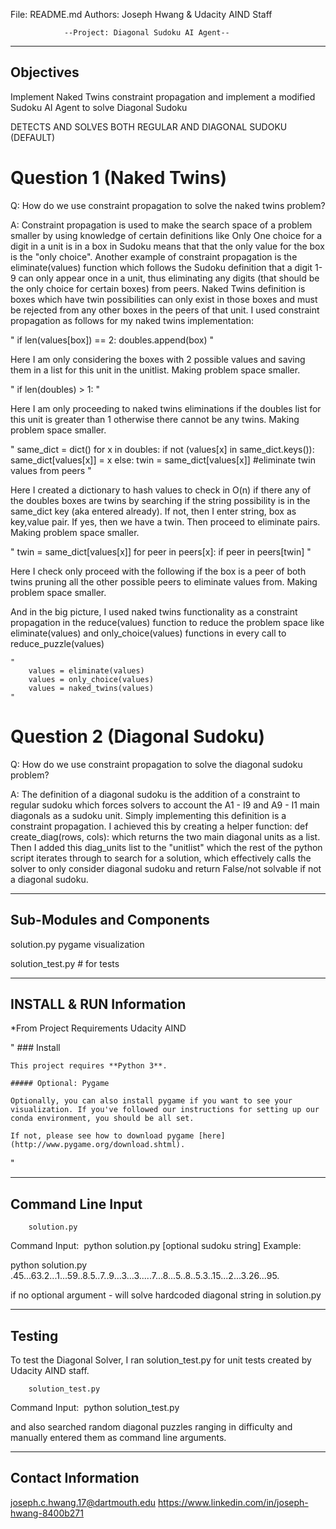 File: README.md
Authors: Joseph Hwang & Udacity AIND Staff


				--Project: Diagonal Sudoku AI Agent--


----------
Objectives
----------
Implement Naked Twins constraint propagation and implement a modified Sudoku AI Agent to solve Diagonal Sudoku

DETECTS AND SOLVES BOTH REGULAR AND DIAGONAL SUDOKU (DEFAULT)

# Question 1 (Naked Twins)
Q: How do we use constraint propagation to solve the naked twins problem?

A: Constraint propagation is used to make the search space of a problem smaller by using knowledge of certain definitions like Only One choice for a digit in a unit is in a box in Sudoku means that that the only value for the box is the "only choice". Another example of constraint propagation is the eliminate(values) function which follows the Sudoku definition that a digit 1-9 can only appear once in a unit, thus eliminating any digits (that should be the only choice for certain boxes) from peers. Naked Twins definition is boxes which have twin possibilities can only exist in those boxes and must be rejected from any other boxes in the peers of that unit. I used constraint propagation as follows for my naked twins implementation:

"
	if len(values[box]) == 2:
		doubles.append(box)
"

Here I am only considering the boxes with 2 possible values and saving them in a list for this unit in the unitlist. Making problem space smaller.

"
	if len(doubles) > 1:
"

Here I am only proceeding to naked twins eliminations if the doubles list for this unit is greater than 1 otherwise there cannot be any twins. Making problem space smaller.

"
	same_dict = dict()
	for x in doubles:
		if not (values[x] in same_dict.keys()):
			same_dict[values[x]] = x
		else:
			twin = same_dict[values[x]]
			#eliminate twin values from peers
"

Here I created a dictionary to hash values to check in O(n) if there any of the doubles boxes are twins by searching if the string possibility is in the same_dict key (aka entered already).
If not, then I enter string, box as key,value pair.
If yes, then we have a twin. Then proceed to eliminate pairs. Making problem space smaller.

"
	twin = same_dict[values[x]]
	for peer in peers[x]:
		if peer in peers[twin]
"

Here I check only proceed with the following if the box is a peer of both twins pruning all the other possible peers to eliminate values from. Making problem space smaller.

And in the big picture, I used naked twins functionality as a constraint propagation in the reduce(values) function to reduce the problem space like eliminate(values) and only_choice(values) functions in every call to reduce_puzzle(values)

	"
		values = eliminate(values)
        values = only_choice(values)
        values = naked_twins(values)
	"

# Question 2 (Diagonal Sudoku)
Q: How do we use constraint propagation to solve the diagonal sudoku problem?

A: The definition of a diagonal sudoku is the addition of a constraint to regular sudoku which forces solvers to account the A1 - I9 and A9 - I1 main diagonals as a sudoku unit.
Simply implementing this definition is a constraint propagation. I achieved this by creating a helper function:
	def create_diag(rows, cols):
which returns the two main diagonal units as a list.
Then I added this diag_units list to the "unitlist" which the rest of the python script iterates through to search for a solution, which effectively calls the solver to only consider diagonal sudoku and return False/not solvable if not a diagonal sudoku.


--------------------------------------------
Sub-Modules and Components
--------------------------------------------
solution.py
pygame visualization

solution_test.py # for tests

-------------------------
INSTALL & RUN Information
-------------------------
*From Project Requirements Udacity AIND

"
	### Install

	This project requires **Python 3**.

	##### Optional: Pygame

	Optionally, you can also install pygame if you want to see your visualization. If you've followed our instructions for setting up our conda environment, you should be all set.

	If not, please see how to download pygame [here](http://www.pygame.org/download.shtml).

"

--------------------
Command Line Input
--------------------

		solution.py

Command Input:  python solution.py [optional sudoku string]
Example: 

python solution.py .45...63.2...1...59..8.5..7..9...3...3.....7...8...5..8..5.3..15...2...3.26...95.

if no optional argument - will solve hardcoded diagonal string in solution.py

--------------------------------------------
Testing
--------------------------------------------
To test the Diagonal Solver, I ran solution_test.py for unit tests created by
Udacity AIND staff.

		solution_test.py

Command Input:  python solution_test.py

and also searched random diagonal puzzles ranging in difficulty and manually entered them as command line arguments.


---------------------------------------------
Contact Information
---------------------------------------------
joseph.c.hwang.17@dartmouth.edu
https://www.linkedin.com/in/joseph-hwang-8400b271
